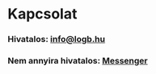 # Kapcsolat

### Hivatalos: [info@logb.hu](mailto:info@logb.hu)

### Nem annyira hivatalos: [Messenger](https://m.me/logbproject)
